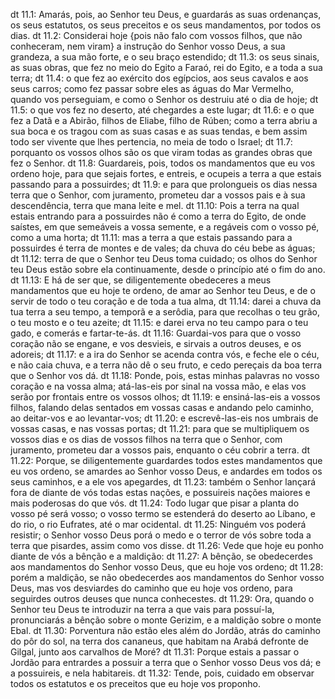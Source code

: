 dt 11.1: Amarás, pois, ao Senhor teu Deus, e guardarás as suas ordenanças, os seus estatutos, os seus preceitos e os seus mandamentos, por todos os dias.
dt 11.2: Considerai hoje {pois não falo com vossos filhos, que não conheceram, nem viram} a instrução do Senhor vosso Deus, a sua grandeza, a sua mão forte, e o seu braço estendido;
dt 11.3: os seus sinais, as suas obras, que fez no meio do Egito a Faraó, rei do Egito, e a toda a sua terra;
dt 11.4: o que fez ao exército dos egípcios, aos seus cavalos e aos seus carros; como fez passar sobre eles as águas do Mar Vermelho, quando vos perseguiam, e como o Senhor os destruiu até o dia de hoje;
dt 11.5: o que vos fez no deserto, até chegardes a este lugar;
dt 11.6: e o que fez a Datã e a Abirão, filhos de Eliabe, filho de Rúben; como a terra abriu a sua boca e os tragou com as suas casas e as suas tendas, e bem assim todo ser vivente que lhes pertencia, no meia de todo o Israel;
dt 11.7: porquanto os vossos olhos são os que viram todas as grandes obras que fez o Senhor.
dt 11.8: Guardareis, pois, todos os mandamentos que eu vos ordeno hoje, para que sejais fortes, e entreis, e ocupeis a terra a que estais passando para a possuirdes;
dt 11.9: e para que prolongueis os dias nessa terra que o Senhor, com juramento, prometeu dar a vossos pais e à sua descendência, terra que mana leite e mel.
dt 11.10: Pois a terra na qual estais entrando para a possuirdes não é como a terra do Egito, de onde saístes, em que semeáveis a vossa semente, e a regáveis com o vosso pé, como a uma horta;
dt 11.11: mas a terra a que estais passando para a possuirdes é terra de montes e de vales; da chuva do céu bebe as águas;
dt 11.12: terra de que o Senhor teu Deus toma cuidado; os olhos do Senhor teu Deus estão sobre ela continuamente, desde o princípio até o fim do ano.
dt 11.13: E há de ser que, se diligentemente obedeceres a meus mandamentos que eu hoje te ordeno, de amar ao Senhor teu Deus, e de o servir de todo o teu coração e de toda a tua alma,
dt 11.14: darei a chuva da tua terra a seu tempo, a temporã e a serôdia, para que recolhas o teu grão, o teu mosto e o teu azeite;
dt 11.15: e darei erva no teu campo para o teu gado, e comerás e fartar-te-ás.
dt 11.16: Guardai-vos para que o vosso coração não se engane, e vos desvieis, e sirvais a outros deuses, e os adoreis;
dt 11.17: e a ira do Senhor se acenda contra vós, e feche ele o céu, e não caia chuva, e a terra não dê o seu fruto, e cedo pereçais da boa terra que o Senhor vos dá.
dt 11.18: Ponde, pois, estas minhas palavras no vosso coração e na vossa alma; atá-las-eis por sinal na vossa mão, e elas vos serão por frontais entre os vossos olhos;
dt 11.19: e ensiná-las-eis a vossos filhos, falando delas sentados em vossas casas e andando pelo caminho, ao deitar-vos e ao levantar-vos;
dt 11.20: e escrevê-las-eis nos umbrais de vossas casas, e nas vossas portas;
dt 11.21: para que se multipliquem os vossos dias e os dias de vossos filhos na terra que o Senhor, com juramento, prometeu dar a vossos pais, enquanto o céu cobrir a terra.
dt 11.22: Porque, se diligentemente guardardes todos estes mandamentos que eu vos ordeno, se amardes ao Senhor vosso Deus, e andardes em todos os seus caminhos, e a ele vos apegardes,
dt 11.23: também o Senhor lançará fora de diante de vós todas estas nações, e possuireis nações maiores e mais poderosas do que vós.
dt 11.24: Todo lugar que pisar a planta do vosso pé será vosso; o vosso termo se estenderá do deserto ao Líbano, e do rio, o rio Eufrates, até o mar ocidental.
dt 11.25: Ninguém vos poderá resistir; o Senhor vosso Deus porá o medo e o terror de vós sobre toda a terra que pisardes, assim como vos disse.
dt 11.26: Vede que hoje eu ponho diante de vós a bênção e a maldição:
dt 11.27: A bênção, se obedecerdes aos mandamentos do Senhor vosso Deus, que eu hoje vos ordeno;
dt 11.28: porém a maldição, se não obedecerdes aos mandamentos do Senhor vosso Deus, mas vos desviardes do caminho que eu hoje vos ordeno, para seguirdes outros deuses que nunca conhecestes.
dt 11.29: Ora, quando o Senhor teu Deus te introduzir na terra a que vais para possuí-la, pronunciarás a bênção sobre o monte Gerizim, e a maldição sobre o monte Ebal.
dt 11.30: Porventura não estão eles além do Jordão, atrás do caminho do pôr do sol, na terra dos cananeus, que habitam na Arabá defronte de Gilgal, junto aos carvalhos de Moré?
dt 11.31: Porque estais a passar o Jordão para entrardes a possuir a terra que o Senhor vosso Deus vos dá; e a possuireis, e nela habitareis.
dt 11.32: Tende, pois, cuidado em observar todos os estatutos e os preceitos que eu hoje vos proponho.

